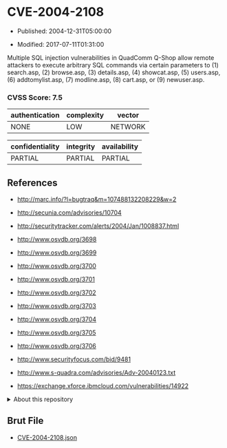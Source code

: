 # CVE-2004-2108

- Published: 2004-12-31T05:00:00

- Modified: 2017-07-11T01:31:00

Multiple SQL injection vulnerabilities in QuadComm Q-Shop allow remote attackers to execute arbitrary SQL commands via certain parameters to (1) search.asp, (2) browse.asp, (3) details.asp, (4) showcat.asp, (5) users.asp, (6) addtomylist.asp, (7) modline.asp, (8) cart.asp, or (9) newuser.asp.

### CVSS Score: **7.5**

| authentication | complexity | vector |
| --- | --- | --- |
| NONE | LOW | NETWORK |

| confidentiality | integrity | availability |
| --- | --- | --- |
| PARTIAL | PARTIAL | PARTIAL |

## References

* http://marc.info/?l=bugtraq&m=107488132208229&w=2

* http://secunia.com/advisories/10704

* http://securitytracker.com/alerts/2004/Jan/1008837.html

* http://www.osvdb.org/3698

* http://www.osvdb.org/3699

* http://www.osvdb.org/3700

* http://www.osvdb.org/3701

* http://www.osvdb.org/3702

* http://www.osvdb.org/3703

* http://www.osvdb.org/3704

* http://www.osvdb.org/3705

* http://www.osvdb.org/3706

* http://www.securityfocus.com/bid/9481

* http://www.s-quadra.com/advisories/Adv-20040123.txt

* https://exchange.xforce.ibmcloud.com/vulnerabilities/14922

<details>
<summary>About this repository</summary> 

  This repository is part of the project [Live Hack CVE](https://github.com/Live-Hack-CVE). Main website can be found [www.live-hack.org](https://www.live-hack.org) 
  
  Made by [Sn0wAlice](https://github.com/Sn0wAlice) for the people that care about security and need to have a feed of the latest CVEs. Hope you enjoy it, don't forget to star the repo and follow me on [Twitter](https://twitter.com/Sn0wAlice) and [Github](https://github.com/Sn0wAlice). And that is my [personnal website](https://www.alice-snow.me/)

  - [Home Page](https://github.com/Live-Hack-CVE)
  - [Framework](https://github.com/Live-Hack-CVE/cve-framework)
  - [CVE database](https://github.com/Live-Hack-CVE/full_database)
  - [Changelog](https://github.com/Live-Hack-CVE/Changelog)
</details>

## Brut File

* [CVE-2004-2108.json](https://raw.githubusercontent.com/Live-Hack-CVE/full_database/main/cves/2004/CVE-2004-2108.json)

